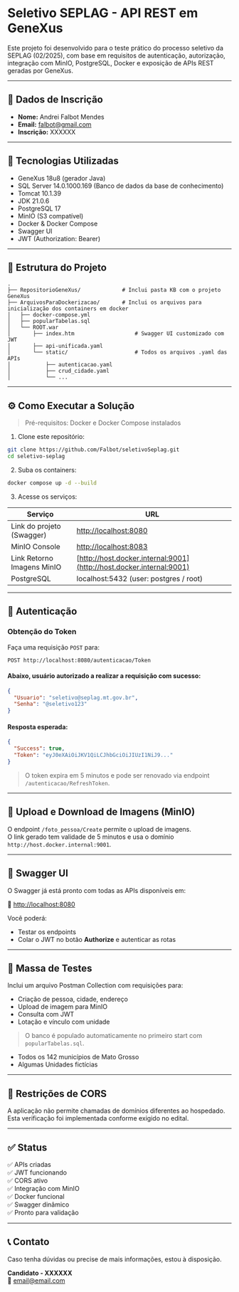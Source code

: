
# Seletivo SEPLAG - API REST em GeneXus

Este projeto foi desenvolvido para o teste prático do processo seletivo da SEPLAG (02/2025), com base em requisitos de autenticação, autorização, integração com MinIO, PostgreSQL, Docker e exposição de APIs REST geradas por GeneXus.

---

## 📌 Dados de Inscrição

- **Nome:** Andrei Falbot Mendes  
- **Email:** falbot@gmail.com  
- **Inscrição:** XXXXXX  

---

## 🚀 Tecnologias Utilizadas

- GeneXus 18u8 (gerador Java)
- SQL Server 14.0.1000.169 (Banco de dados da base de conhecimento)
- Tomcat 10.1.39
- JDK 21.0.6
- PostgreSQL 17
- MinIO (S3 compatível)
- Docker & Docker Compose
- Swagger UI
- JWT (Authorization: Bearer)

---

## 🧩 Estrutura do Projeto

```
.
├── RepositorioGeneXus/             # Inclui pasta KB com o projeto GeneXus
├── ArquivosParaDockerizacao/       # Inclui os arquivos para inicialização dos containers em docker
│   ├── docker-compose.yml
│   ├── popularTabelas.sql
│   └── ROOT.war
│       ├── index.htm                   # Swagger UI customizado com JWT
│       ├── api-unificada.yaml
│       └── static/                     # Todos os arquivos .yaml das APIs
│           ├── autenticacao.yaml
│           ├── crud_cidade.yaml
│           └── ...
```

---

## ⚙️ Como Executar a Solução

> Pré-requisitos: Docker e Docker Compose instalados

1. Clone este repositório:
```bash
git clone https://github.com/Falbot/seletivoSeplag.git
cd seletivo-seplag
```

2. Suba os containers:
```bash
docker compose up -d --build
```

3. Acesse os serviços:

| Serviço                     | URL                                                                  |
|-----------------------------|----------------------------------------------------------------------|
| Link do projeto (Swagger)   | [http://localhost:8080](http://localhost:8080)                       |
| MinIO Console               | [http://localhost:8083](http://localhost:8083)                       |
| Link Retorno Imagens MinIO  | [http://host.docker.internal:9001](http://host.docker.internal:9001) |
| PostgreSQL                  | localhost:5432 (user: postgres / root)                               |

---

## 🔐 Autenticação

### Obtenção do Token
Faça uma requisição `POST` para:
```
POST http://localhost:8080/autenticacao/Token
```

#### Abaixo, usuário autorizado a realizar a requisição com sucesso:
```json
{
  "Usuario": "seletivo@seplag.mt.gov.br",
  "Senha": "@seletivo123"
}
```

#### Resposta esperada:
```json
{
  "Success": true,
  "Token": "eyJ0eXAiOiJKV1QiLCJhbGciOiJIUzI1NiJ9..."
}
```

> O token expira em 5 minutos e pode ser renovado via endpoint `/autenticacao/RefreshToken`.

---

## 📂 Upload e Download de Imagens (MinIO)

O endpoint `/foto_pessoa/Create` permite o upload de imagens.  
O link gerado tem validade de 5 minutos e usa o domínio `http://host.docker.internal:9001`.

---

## 📘 Swagger UI

O Swagger já está pronto com todas as APIs disponíveis em:

📎 [http://localhost:8080](http://localhost:8080)

Você poderá:
- Testar os endpoints
- Colar o JWT no botão **Authorize** e autenticar as rotas

---

## 🧪 Massa de Testes

Inclui um arquivo Postman Collection com requisições para:

- Criação de pessoa, cidade, endereço
- Upload de imagem para MinIO
- Consulta com JWT
- Lotação e vínculo com unidade

> O banco é populado automaticamente no primeiro start com `popularTabelas.sql`.
- Todos os 142 municípios de Mato Grosso
- Algumas Unidades fictícias

---

## 🛑 Restrições de CORS

A aplicação não permite chamadas de domínios diferentes ao hospedado.  
Esta verificação foi implementada conforme exigido no edital.

---

## ✅ Status

✅ APIs criadas  
✅ JWT funcionando  
✅ CORS ativo  
✅ Integração com MinIO  
✅ Docker funcional  
✅ Swagger dinâmico  
✅ Pronto para validação

---

## 📞 Contato

Caso tenha dúvidas ou precise de mais informações, estou à disposição.

**Candidato - XXXXXX**  
📩 email@email.com

